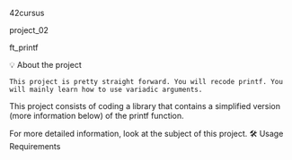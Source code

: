 42cursus

project_02

ft_printf

💡 About the project

    This project is pretty straight forward. You will recode printf. You will mainly learn how to use variadic arguments.

This project consists of coding a library that contains a simplified version (more
information below) of the printf function.

For more detailed information, look at the subject of this project.
🛠️ Usage
Requirements
